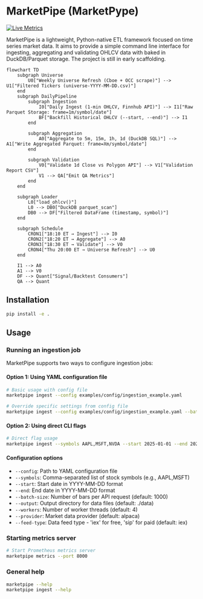 # MarketPipe (MarketPype)

[![Live Metrics](https://img.shields.io/badge/Live%20Metrics-online-brightgreen)](docs/pipeline.md#metrics)

MarketPipe is a lightweight, Python-native ETL framework focused on time
series market data.  It aims to provide a simple command line interface
for ingesting, aggregating and validating OHLCV data with baked in
DuckDB/Parquet storage.  The project is still in early scaffolding.

```mermaid
flowchart TD
    subgraph Universe
        U0["Weekly Universe Refresh (Cboe + OCC scrape)"] --> U1["Filtered Tickers (universe-YYYY-MM-DD.csv)"]
    end
    subgraph DailyPipeline
        subgraph Ingestion
            I0["Daily Ingest (1-min OHLCV, Finnhub API)"] --> I1["Raw Parquet Storage: frame=1m/symbol/date"]
            BF["Backfill Historical OHLCV (--start, --end)"] --> I1
        end

        subgraph Aggregation
            A0["Aggregate to 5m, 15m, 1h, 1d (DuckDB SQL)"] --> A1["Write Aggregated Parquet: frame=Xm/symbol/date"]
        end

        subgraph Validation
            V0["Validate 1d Close vs Polygon API"] --> V1["Validation Report CSV"]
            V1 --> QA["Emit QA Metrics"]
        end
    end

    subgraph Loader
        L0["load_ohlcv()"]
        L0 --> DB0["DuckDB parquet_scan"]
        DB0 --> DF["Filtered DataFrame (timestamp, symbol)"]
    end

    subgraph Schedule
        CRON1["18:10 ET → Ingest"] --> I0
        CRON2["18:20 ET → Aggregate"] --> A0
        CRON3["18:30 ET → Validate"] --> V0
        CRON4["Thu 20:00 ET → Universe Refresh"] --> U0
    end

    I1 --> A0
    A1 --> V0
    DF --> Quant["Signal/Backtest Consumers"]
    QA --> Quant
```

## Installation

```bash
pip install -e .
```

## Usage

### Running an ingestion job

MarketPipe supports two ways to configure ingestion jobs:

#### Option 1: Using YAML configuration file

```bash
# Basic usage with config file
marketpipe ingest --config examples/config/ingestion_example.yaml

# Override specific settings from config file
marketpipe ingest --config examples/config/ingestion_example.yaml --batch-size 500 --workers 8
```

#### Option 2: Using direct CLI flags

```bash
# Direct flag usage
marketpipe ingest --symbols AAPL,MSFT,NVDA --start 2025-01-01 --end 2025-01-07 --batch-size 1000
```

#### Configuration options

- `--config`: Path to YAML configuration file
- `--symbols`: Comma-separated list of stock symbols (e.g., AAPL,MSFT)  
- `--start`: Start date in YYYY-MM-DD format
- `--end`: End date in YYYY-MM-DD format
- `--batch-size`: Number of bars per API request (default: 1000)
- `--output`: Output directory for data files (default: ./data)
- `--workers`: Number of worker threads (default: 4)
- `--provider`: Market data provider (default: alpaca)
- `--feed-type`: Data feed type - 'iex' for free, 'sip' for paid (default: iex)

### Starting metrics server

```bash
# Start Prometheus metrics server
marketpipe metrics --port 8000
```

### General help

```bash
marketpipe --help
marketpipe ingest --help
```
